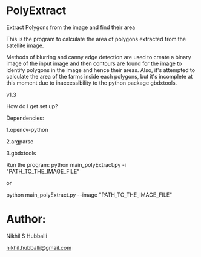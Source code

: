 # PolyExtract
Extract Polygons from the image and find their area

This is the program to calculate the area of polygons extracted from the satellite image.

Methods of blurring and canny edge detection are used to create a binary image of the input image and then contours are found for the image to identify polygons in the image and hence their areas. Also, it's attempted to calculate the area of the farms inside each polygons, but it's incomplete at this moment due to inaccessibility to the python package gbdxtools.

v1.3

How do I get set up?

Dependencies:

  1.opencv-python 

  2.argparse 

  3.gbdxtools


Run the program:
python main_polyExtract.py -i "PATH_TO_THE_IMAGE_FILE" 

or 

python main_polyExtract.py --image "PATH_TO_THE_IMAGE_FILE"


# Author: 

Nikhil S Hubballi 

nikhil.hubballi@gmail.com

